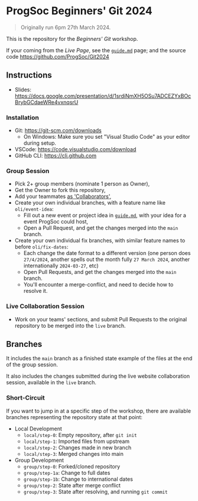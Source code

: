 # ProgSoc Beginners' Git 2024

> Originally run 6pm 27th March 2024.

This is the repository for the *Beginners' Git* workshop.

If your coming from the *Live Page*, see the [`guide.md`](./guide.md) page; and the source code <https://github.com/ProgSoc/Git2024>

## Instructions

+ Slides: <https://docs.google.com/presentation/d/1srdiNmXH5OSu7ADCEZYxBOcBrybGCdaeWRe4vxnqsrU>

### Installation

+ Git: <https://git-scm.com/downloads>
    + On Windows: Make sure you set "Visual Studio Code" as your editor during setup.
+ VSCode: <https://code.visualstudio.com/download>
+ GitHub CLI: <https://cli.github.com>

### Group Session

* Pick 2+ group members (nominate 1 person as Owner),
* Get the Owner to fork this repository,
* Add your teammates [as 'Collaborators'](https://docs.github.com/en/account-and-profile/setting-up-and-managing-your-personal-account-on-github/managing-access-to-your-personal-repositories/inviting-collaborators-to-a-personal-repository),
* Create your own individual branches, with a feature name like `oli/event-idea`:
    * Fill out a new event or project idea in [`guide.md`](./guide.md), with your idea for a event ProgSoc could host,
    * Open a Pull Request, and get the changes merged into the `main` branch.
* Create your own individual fix branches, with similar feature names to before `oli/fix-dates`:
    * Each change the date format to a different version (one person does `27/4/2024`, another spells out the month fully `27 March 2024`, another internationally `2024-03-27`, etc)
    * Open Pull Requests, and get the changes merged into the `main` branch.
    * You'll encounter a merge-conflict, and need to decide how to resolve it.

### Live Collaboration Session

* Work on your teams' sections, and submit Pull Requests to the original repository to be merged into the `live` branch.

## Branches

It includes the `main` branch as a finished state example of the files at the end of the group session.

It also includes the changes submitted during the live website collaboration session, available in the `live` branch.

### Short-Circuit

If you want to jump in at a specific step of the workshop, there are available branches representing the repository state at that point:

* Local Development
    * `local/step-0`: Empty repository, after `git init`
    * `local/step-1`: Imported files from upstream
    * `local/step-2`: Changes made in new branch
    * `local/step-3`: Merged changes into main
* Group Development
    * `group/step-0`: Forked/cloned repository
    * `group/step-1a`: Change to full dates
    * `group/step-1b`: Change to international dates
    * `group/step-2`: State after merge conflict
    * `group/step-3`: State after resolving, and running `git commit`
